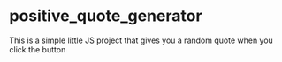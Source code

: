 # positive_quote_generator
This is a simple little JS project that gives you a random quote when you click the button
